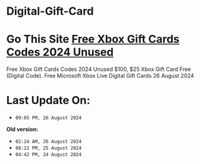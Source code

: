 # Digital-Gift-Card
# Go This Site [Free Xbox Gift Cards Codes 2024 Unused](https://tinyurl.com/bddrd9zm)
Free Xbox Gift Cards Codes 2024 Unused $100, $25 Xbox Gift Card Free (Digital Code). Free Microsoft Xbox Live Digital Gift Cards 26 August 2024

# Last Update On:
- `09:05 PM, 26 August 2024 `

**Old version:**
- `02:24 AM, 26 August 2024 `
- `08:22 PM, 25 August 2024 `
- `04:42 PM, 24 August 2024 `
